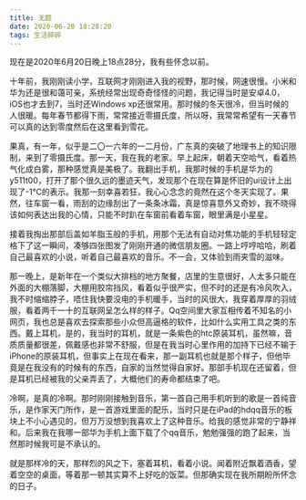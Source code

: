 ```yaml
---
title: 无题
date: 2020-06-20 18:28:20
tags: 生活碎碎
---
```

现在是2020年6月20日晚上18点28分，我有些怀念以前。

十年前，我刚刚读小学，互联网才刚刚进入我的视野，那时候，网速很慢。小米和华为还是很和蔼可亲，系统经常出现奇奇怪怪的问题，我记得当时是安卓4.0，iOS也才去到7，当时还Windows xp还很常用。那时候的冬天很冷，但当时候的人很暖。每年春节都得下雨，常常接近零摄氏度，所以呀，我常常希望有一天春节可以真的达到零度然后在这里看到雪花。

果真，有一年，似乎是二〇一六年的一二月份，广东真的突破了地理书上的知识限制，来到了零摄氏度。那一天，我在我的老家。早上起床，朝着天空哈气，看着热气化成白雾，那种感觉真是美极了。我翻出手机，我那时候的手机是华为的y511t00，打开了那个很久远的墨迹天气，发现那个在现在算是怀旧的ui设计上出现了-1℃的表示。我那一刻幸喜若狂，我心心念念的竟然在这个冬天实现了。果然，往车窗一看，雨刮的边缘刮出了一条条冰霜，真是惊喜意外又奇妙，我不晓得该如何表达出我的心情，只能不时趴在车窗前看着车窗，眼里满是小星星。

接着我掏出那部后盖如羊脂玉般的手机，用那个无法有自动对焦功能的手机轻轻定格下了这一瞬间，凑够四张图发了刚刚开通的微信朋友圈。一路上哼哼哈哈，刷着自己最喜欢的小说，听着自己最喜欢的音乐。不一会，又体验到雨夹雪的滋味。

那一晚上，是新年在一个类似大排档的地方聚餐，店里的生意很好，人太多只能在外面的大棚落脚，大棚用胶帘挡风，看着似乎很严实，但不时的还是有冷风吹入，我不时缩缩脖子，唔住我快要没电的手机暖手，当时的风很大，我穿着厚厚的羽绒服，看着两千一十的互联网呈怎么样的样子。Qq空间里大家互相传着不知名的小网页，我也总是喜欢去探索那些小众但高逼格的软件，比如什么实用工具之类的东西。戴上耳机，是的，我当时的耳机，就是一条紫色的htc原装耳机，虽然嘛，音质质量都很差，佩戴感也非常不舒服，但是在我当时心里作用的加持下已经不输于iPhone的原装耳机，但事实上在现在看来，那一副耳机也就是那个样子，但他毕竟是在我没有的时候有的东西，自家的当然觉得自家好。那部手机现在还留着，但是耳机已经被我的父亲弄丢了，大概他们的寿命都结束了吧。

冷啊，是真的冷啊。那时刚刚接触到音乐，第一首自己用手机听到的歌是一首纯音乐，是作家天门所作，是一首游戏里面的配乐，当时只是在iPad的hdqq音乐的板块上不小心遇见的，但万万没想到我喜欢上了这种音乐。给我的感觉非常的宁静祥和。后来我在我哪一部华为手机上面下载了个qq音乐，勉勉强强的跑了起来，当然那时候我可是不承认的。

就是那样冷的天，那样烈的风之下，塞着耳机，看着小说。闻着附近飘着酒香，望着空空的桌面，等着那一顿其实算不上好吃的饭菜。但那确实现在我所期盼所怀念的日子。
